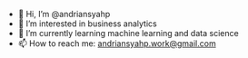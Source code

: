 - 👋 Hi, I’m @andriansyahp
- 👀 I’m interested in business analytics
- 🌱 I’m currently learning machine learning and data science
- 📫 How to reach me: andriansyahp.work@gmail.com

<!---
andriansyahp/andriansyahp is a ✨ special ✨ repository because its `README.md` (this file) appears on your GitHub profile.
You can click the Preview link to take a look at your changes.
--->
